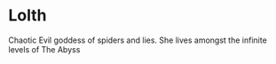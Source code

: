 # Lolth
Chaotic Evil goddess of spiders and lies. She lives amongst the infinite levels of The Abyss